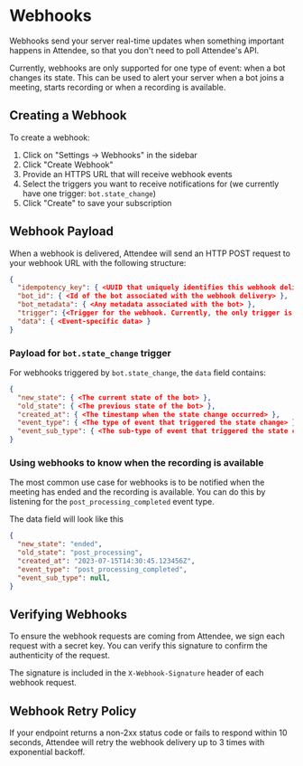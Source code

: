 # Webhooks

Webhooks send your server real-time updates when something important happens in Attendee, so that you don't need to poll Attendee's API.

Currently, webhooks are only supported for one type of event: when a bot changes its state. This can be used to alert your server when a bot joins a meeting, starts recording or when a recording is available.

## Creating a Webhook

To create a webhook:

1. Click on "Settings -> Webhooks" in the sidebar
2. Click "Create Webhook" 
3. Provide an HTTPS URL that will receive webhook events
4. Select the triggers you want to receive notifications for (we currently have one trigger: `bot.state_change`)
5. Click "Create" to save your subscription

## Webhook Payload

When a webhook is delivered, Attendee will send an HTTP POST request to your webhook URL with the following structure:

```json
{
  "idempotency_key": { <UUID that uniquely identifies this webhook delivery> },
  "bot_id": { <Id of the bot associated with the webhook delivery> },
  "bot_metadata": { <Any metadata associated with the bot> },
  "trigger": {<Trigger for the webhook. Currently, the only trigger is bot.state_change, which is fired whenever the bot changes its state.>},
  "data": { <Event-specific data> }
}
```

### Payload for `bot.state_change` trigger

For webhooks triggered by `bot.state_change`, the `data` field contains:

```json
{
  "new_state": { <The current state of the bot> },
  "old_state": { <The previous state of the bot> },
  "created_at": { <The timestamp when the state change occurred> },
  "event_type": { <The type of event that triggered the state change> },
  "event_sub_type": { <The sub-type of event that triggered the state change> },
}
```

### Using webhooks to know when the recording is available

The most common use case for webhooks is to be notified when the meeting has ended and the recording is available. You can do this by listening for the `post_processing_completed` event type.

The data field will look like this

```json
{
  "new_state": "ended",
  "old_state": "post_processing",
  "created_at": "2023-07-15T14:30:45.123456Z",
  "event_type": "post_processing_completed",
  "event_sub_type": null,
}
```

## Verifying Webhooks

To ensure the webhook requests are coming from Attendee, we sign each request with a secret key. You can verify this signature to confirm the authenticity of the request.

The signature is included in the `X-Webhook-Signature` header of each webhook request.

## Webhook Retry Policy

If your endpoint returns a non-2xx status code or fails to respond within 10 seconds, Attendee will retry the webhook delivery up to 3 times with exponential backoff.
